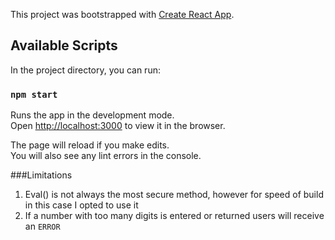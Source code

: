 This project was bootstrapped with [Create React App](https://github.com/facebook/create-react-app).

## Available Scripts

In the project directory, you can run:

### `npm start`

Runs the app in the development mode.<br>
Open [http://localhost:3000](http://localhost:3000) to view it in the browser.

The page will reload if you make edits.<br>
You will also see any lint errors in the console.

###Limitations
1. Eval() is not always the most secure method, however for speed of build in this case I opted to use it
2. If a number with too many digits is entered or returned users will receive an `ERROR`




